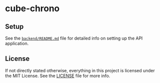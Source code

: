 # cube-chrono

## Setup

See the [`backend/README.md`](https://github.com/wedkarz02/cube-chrono/blob/main/backend/README.md) file for detailed info on setting up the API application.

## License

If not directly stated otherwise, everything in this project is licensed under the MIT License. See the [LICENSE](https://github.com/wedkarz02/cube-chrono/blob/main/LICENSE) file for more info.
